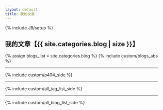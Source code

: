 ```yaml
---
layout: default
title: 我的文章
---
```

{% include JB/setup %}
<div class="row">
    <div class="span9">
        <h2>我的文章【{{ site.categories.blog | size }}】</h2>
        {% assign blogs_list = site.categories.blog %}
        {% include custom/blogs_abs %}
    </div>
    <div class="span3">
        <hr>
        {% include custom/p404_side %}
        <hr>
        {% include custom/all_tag_list_side %}
        <hr>
        {% include custom/all_blog_list_side %}
    </div>
</div>


